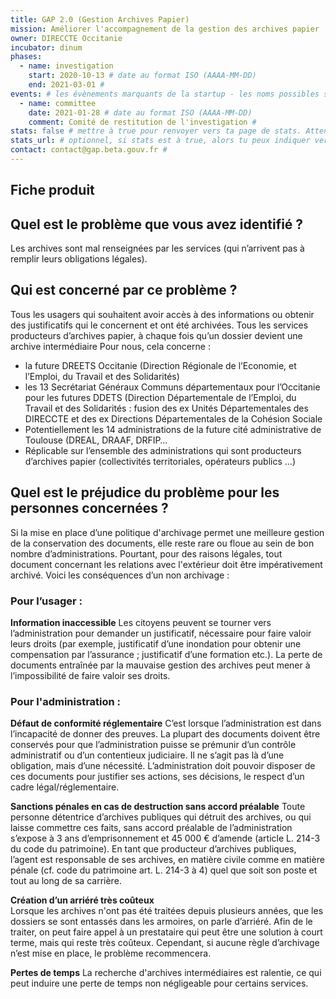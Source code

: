 ```yaml
---
title: GAP 2.0 (Gestion Archives Papier)
mission: Améliorer l'accompagnement de la gestion des archives papier 
owner: DIRECCTE Occitanie 
incubator: dinum 
phases: 
  - name: investigation
    start: 2020-10-13 # date au format ISO (AAAA-MM-DD)
    end: 2021-03-01 # 
events: # les évènements marquants de la startup - les noms possibles sont définies dans /content/_events/
  - name: committee
    date: 2021-01-28 # date au format ISO (AAAA-MM-DD)
    comment: Comité de restitution de l'investigation #
stats: false # mettre à true pour renvoyer vers ta page de stats. Attention, elle doit se trouver sur [url du site]/stats !
stats_url: # optionnel, si stats est à true, alors tu peux indiquer vers quelle URL pointer vers tes stats.
contact: contact@gap.beta.gouv.fr # 
---
```


## Fiche produit

## Quel est le problème que vous avez identifié ?

Les archives sont mal renseignées par les services (qui n’arrivent pas à remplir leurs obligations légales).

## Qui est concerné par ce problème ?

Tous les usagers qui souhaitent avoir accès à des informations ou obtenir des justificatifs qui le concernent et ont été archivées. 
Tous les services producteurs d’archives papier, à chaque fois qu’un dossier devient une archive intermédiaire
Pour nous, cela concerne : 
- la future DREETS Occitanie (Direction Régionale de l’Economie, et l’Emploi, du Travail et des Solidarités)
- les 13 Secrétariat Généraux Communs départementaux pour l’Occitanie pour les futures DDETS (Direction Départementale de l’Emploi, du Travail et des Solidarités : fusion des ex Unités Départementales des DIRECCTE et des ex Directions Départementales de la Cohésion Sociale
- Potentiellement les 14 administrations de la future cité administrative de Toulouse (DREAL, DRAAF, DRFIP…
- Réplicable sur l’ensemble des administrations qui sont producteurs d’archives papier (collectivités territoriales, opérateurs publics …)

## Quel est le préjudice du problème pour les personnes concernées ?

Si la mise en place d’une politique d'archivage permet une meilleure gestion de la conservation des documents, elle reste rare ou floue au sein de bon nombre d’administrations. Pourtant, pour des raisons légales, tout document concernant les relations avec l'extérieur doit être impérativement archivé. Voici les conséquences d’un non archivage :

### Pour l’usager  : 

**Information inaccessible**
Les citoyens peuvent se tourner vers l’administration pour demander un justificatif, nécessaire pour faire valoir leurs droits (par exemple, justificatif d’une inondation pour obtenir une compensation par l’assurance ; justificatif d’une formation etc.). La perte de documents entraînée par la mauvaise gestion des archives peut mener à l’impossibilité de faire valoir ses droits. 

### Pour l'administration :

**Défaut de conformité réglementaire** 
C’est lorsque l’administration est dans l’incapacité de  donner des preuves.
La plupart des documents doivent être conservés pour que l’administration puisse se prémunir d’un contrôle administratif ou d’un contentieux judiciaire. Il ne s’agit pas là d’une obligation, mais d’une nécessité. L’administration doit pouvoir disposer de ces documents pour justifier ses actions, ses décisions, le respect d’un cadre légal/réglementaire. 

**Sanctions pénales en cas de destruction sans accord préalable**
Toute personne détentrice d’archives publiques qui détruit des archives, ou qui laisse commettre ces faits, sans accord préalable de l’administration s’expose à 3 ans d’emprisonnement et 45 000 € d’amende (article L. 214-3 du code du patrimoine). En tant que producteur d’archives publiques, l’agent est responsable de ses archives, en matière civile comme en matière pénale (cf. code du patrimoine art. L. 214-3 à 4) quel que soit son poste et tout au long de sa carrière.

**Création d’un arriéré très coûteux**  
Lorsque les archives n'ont pas été traitées depuis plusieurs années, que les dossiers se sont entassés dans les armoires, on parle d’arriéré. Afin de le traiter, on peut faire appel à un prestataire qui peut être une solution à court terme, mais qui reste très coûteux. Cependant, si aucune règle d’archivage n’est mise en place, le problème recommencera.

**Pertes de temps**
La recherche d'archives intermédiaires est ralentie, ce qui peut induire une perte de temps non négligeable pour certains services.
